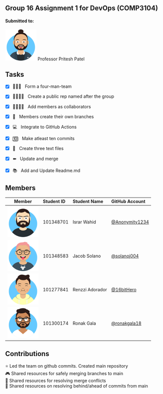## Group 16 Assignment 1 for DevOps (COMP3104)
#### Submitted to:
<img src="https://github.com/16bithero/16bithero/blob/main/Avatar/Prof.png" height="100" width="100">
Professor Pritesh Patel

## Tasks
- [x] 👨🏻‍💻 &nbsp; Form a four-man-team
- [x] 👨‍👨‍👧‍👦 &nbsp; Create a public rep named after the group
- [x] 🫱🏻‍🫲🏾 &nbsp; Add members as collaborators
- [x] 🏡 &nbsp; Members create their own branches
- [x] 💻 &nbsp; Integrate to GitHub Actions
- [x] 🔟 &nbsp; Make atleast ten commits
- [x] 📝 &nbsp; Create three text files
- [x] ⬅️ &nbsp; Update and merge
- [x] 📚 &nbsp; Add and Update Readme.md


## Members 

Member| Student ID | Student Name    | GitHub Account
|:---: |:--- |:--- |:---
<img src="https://github.com/16bithero/16bithero/blob/main/Avatar/Israr.png" height="100" width="100"> | 101348701  | Israr Wahid     | [@Anonymity1234](https://github.com/Anonymity1234)
<img src="https://github.com/16bithero/16bithero/blob/main/Avatar/Jacob.png" height="100" width="100"> | 101348583  | Jacob Solano    | [@solanoj004](https://github.com/solanoj004)
<img src="https://github.com/16bithero/16bithero/blob/main/Avatar/Renzzi.png" height="100" width="100"> | 101277841  | Renzzi Adorador | [@16bitHero](https://github.com/16bitHero)
<img src="https://github.com/16bithero/16bithero/blob/main/Avatar/Ron.png" height="100" width="100"> | 101300174  | Ronak Gala      | [@ronakgala18](https://github.com/ronakgala18)  


## Contributions 

⭐️ Led the team on github commits. Created main repository  
🎮 Shared resources for safely merging branches to main  
🚀 Shared resources for resolving merge conflicts  
💞 Shared resources on resolving behind/ahead of commits from main 

